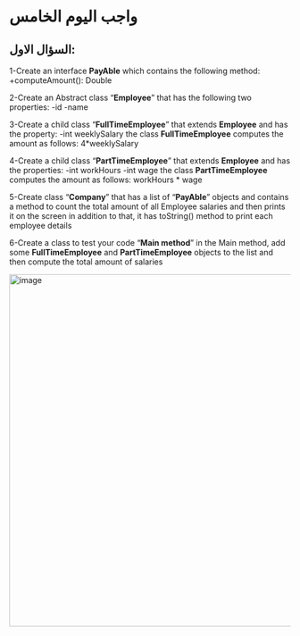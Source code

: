 # واجب اليوم الخامس


## السؤال الاول:

1-Create an interface **PayAble** which contains the following method:
+computeAmount(): Double

2-Create an Abstract class “**Employee**” that has the following two properties:
-id
-name

3-Create a child class “**FullTimeEmployee**” that extends **Employee** and has the property:
-int weeklySalary
the class **FullTimeEmployee** computes the amount as follows:
4*weeklySalary

4-Create a child class “**PartTimeEmployee**” that extends **Employee** and has the properties:
-int workHours
-int wage
the class **PartTimeEmployee** computes the amount as follows:
workHours * wage

5-Create class “**Company**” that has a list of “**PayAble**” objects and contains a method to count the total amount of all Employee salaries and then prints it on the screen
in addition to that, it has toString() method to print each employee details

6-Create a class to test your code “**Main method**” in the Main method, add some **FullTimeEmployee** and **PartTimeEmployee** objects to the list and then compute the total amount of salaries

<img width="631" alt="image" src="https://user-images.githubusercontent.com/58336325/169290962-1a2237e9-4404-4c28-bbb7-8583dce473af.png">



